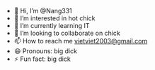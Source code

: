 - 👋 Hi, I’m @Nang331
- 👀 I’m interested in hot chick
- 🌱 I’m currently learning IT
- 💞️ I’m looking to collaborate on chick
- 📫 How to reach me vietviet2003@gmail.com
- 😄 Pronouns: big dick
- ⚡ Fun fact: big dick

<!---
Nang331/Nang331 is a ✨ special ✨ repository because its `README.md` (this file) appears on your GitHub profile.
You can click the Preview link to take a look at your changes.
--->
